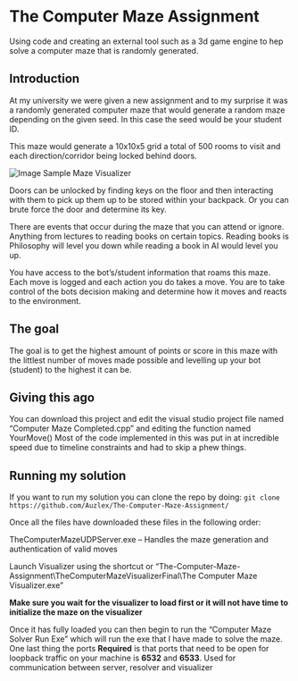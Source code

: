 # The Computer Maze Assignment
Using code and creating an external tool such as a 3d game engine to hep solve a computer maze that is randomly generated.

## Introduction
At my university we were given a new assignment and to my surprise it was a randomly generated computer maze that would generate a random maze depending on the given seed. In this case the seed would be your student ID.

This maze would generate a 10x10x5 grid a total of 500 rooms to visit and each direction/corridor being locked behind doors.

![Image Sample Maze Visualizer](https://i.imgur.com/ImBZX8Q.png)

Doors can be unlocked by finding keys on the floor and then interacting with them to pick up them up to be stored within your backpack. Or you can brute force the door and determine its key.

There are events that occur during the maze that you can attend or ignore. Anything from lectures to reading books on certain topics. Reading books is Philosophy will level you down while reading a book in AI would level you up.

You have access to the bot’s/student information that roams this maze.
Each move is logged and each action you do takes a move.
You are to take control of the bots decision making and determine how it moves and reacts to the environment. 

## The goal
The goal is to get the highest amount of points or score in this maze with the littlest number of moves made possible and levelling up your bot (student) to the highest it can be.

## Giving this ago
You can download this project and edit the visual studio project file named “Computer Maze Completed.cpp” and editing the function named YourMove()
Most of the code implemented in this was put in at incredible speed due to timeline constraints and had to skip a phew things.

## Running my solution

If you want to run my solution you can clone the repo by doing:
`git clone https://github.com/Auzlex/The-Computer-Maze-Assignment/`

Once all the files have downloaded these files in the following order:

TheComputerMazeUDPServer.exe – Handles the maze generation and authentication of valid moves

Launch Visualizer using the shortcut or “The-Computer-Maze-Assignment\TheComputerMazeVisualizerFinal\The Computer Maze Visualizer.exe”

**Make sure you wait for the visualizer to load first or it will not have time to initialize the maze on the visualizer**

Once it has fully loaded you can then begin to run the “Computer Maze Solver Run Exe” which will run the exe that I have made to solve the maze.
One last thing the ports **Required** is that ports that need to be open for loopback traffic on your machine is **6532** and **6533**. Used for communication between server, resolver and visualizer
